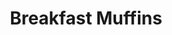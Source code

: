 ---
title: Breakfast Muffins
metadata:
  course: Breakfast
  servings: '12'
  title: Breakfast Muffins
ingredients:
- name: frozen raspberries
  amount: 150 g
- name: raisins
  amount: 30 g
- name: baking powder
  amount: 1 tsp
- name: greek yogurt
  amount: 500 g
- name: cinnamon
  amount: 1 tsp
- name: oats
  amount: 450 g
cookware:
- name: mixing bowl
- name: 12 muffin cases
- name: muffin tray
steps:
- description: Preheat the oven to 180C.
- description: Grab a mixing bowl and add in the oats, greek yogurt, frozen raspberries,
    raisins, cinnamon and baking powder. Stir until the oats are covered.
- description: Add 12 muffin cases into a muffin tray and divide the mixture evenly
    across them all.
- description: Cook in the oven for 15 minutes and allow to cool before storing them.

---